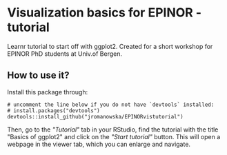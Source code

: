 # Visualization basics for EPINOR - tutorial

Learnr tutorial to start off with ggplot2. Created for a short
workshop for EPINOR PhD students at Univ.of Bergen.

## How to use it?

Install this package through:

```
# uncomment the line below if you do not have `devtools` installed:
# install.packages("devtools")
devtools::install_github("jromanowska/EPINORvistutorial")
```

Then, go to the _"Tutorial"_ tab in your RStudio, find the tutorial with
the title "Basics of ggplot2" and click on the _"Start tutorial"_ button.
This will open a webpage in the viewer tab, which you can enlarge and navigate.
